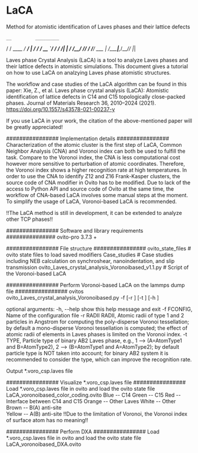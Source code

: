 # LaCA
Method for atomistic identification of Laves phases and their lattice defects

    __         _________ 
   / /  ____ _/ ____/   |
  / /  / __ `/ /   / /| |
 / /__/ /_/ / /___/ ___ |
/_____|__,_/\____/_/  |_|
                         
Laves phase Crystal Analysis (LaCA) is a tool to analyze Laves phases and their lattice defects in atomistic simulations.
This document gives a tutorial on how to use LaCA on analzying Laves phase atomistic structures.

The workflow and case studies of the LaCA algorithm can be found in this paper:
Xie, Z., et al. Laves phase crystal analysis (LaCA): Atomistic identification of lattice defects in C14 and C15 topologically close-packed phases. Journal of Materials Research 36, 2010–2024 (2021). https://doi.org/10.1557/s43578-021-00237-y

If you use LaCA in your work, the citation of the above-mentioned paper will be greatly appreciated!

################ Implementation details ################
Characterization of the atomic cluster is the first step of LaCA, Common Neighbor Analysis (CNA) and Voronoi index can both be used to fulfill the task. Compare to the Voronoi index, the CNA is less computational cost however more sensitive to perturbation of atomic coordinates. Therefore, the Voronoi index shows a higher recognition rate at high temperatures.
In order to use the CNA to identify Z12 and Z16 Frank-Kasper clusters, the source code of CNA modifier in Ovito has to be modified. Due to lack of the access to Python API and source code of Ovito at the same time, the workflow of CNA-based LaCA involves some manual steps at the moment. To simplify the usage of LaCA, Voronoi-based LaCA is recommended.

!!The LaCA method is still in development, it can be extended to analyze other TCP phases!!

################  Software and library requirements ###############
ovito-pro 3.7.3 +

################ File structure ################
ovito_state_files                               # ovito state files to load saved modifiers
Case_studies                                    # Case studies including NEB calculation on synchroshear, nanoindentation, and slip transmission
ovito_Laves_crystal_analysis_Voronoibased_v1.1.py    # Script of the Voronoi-based LaCA

################  Perform Voronoi-based LaCA on the lammps dump file ################
ovitos ovito_Laves_crystal_analysis_Voronoibased.py -f <CONFIG> [-r <AtomicRadii>] [-t <ParticleType>] [-h <HELP>]

optional arguments:
  -h, --help            show this help message and exit
  -f FCONFIG,           Name of the configuration file
  -r RADII RADII,       Atomic radii of type 1 and 2 particles in Angstrom for computing the poly-disperse Voronoi tessellation; by default a mono-disperse Voronoi tessellation is computed; the effect of atomic radii of elements in Laves phases is limited on the Voronoi index.
  -t TYPE,              Particle type of binary AB2 Laves phase, e.g., 1 --> (A=AtomType1 and B=AtomType2), 2 --> (B=AtomType1 and A=AtomType2); by default particle type is NOT taken into account; for binary AB2 system it is recommended to consider the type, which can improve the recognition rate.
  
Output *.voro_csp.laves file

################  Visualize *.voro_csp.laves file ################
Load *.voro_csp.laves file in ovito and load the ovito state file LaCA_voronoibased_color_coding.ovito
Blue -- C14 
Green -- C15
Red -- Interface between C14 and C15
Orange -- Other Laves
White -- Other
Brown -- B(A) anti-site          
Yellow -- A(B) anti-site
!!Due to the limitation of Voronoi, the Voronoi index of surface atom has no meaning!!

################  Perform DXA ################ 
Load *.voro_csp.laves file in ovito and load the ovito state file LaCA_voronoibased_DXA.ovito
